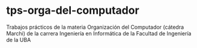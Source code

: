 # tps-orga-del-computador

Trabajos prácticos de la materia Organización del Computador (cátedra Marchi) de la carrera Ingeniería en Informática de la Facultad de Ingeniería de la UBA
